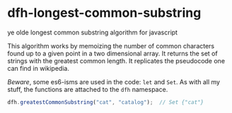 # dfh-longest-common-substring
ye olde longest common substring algorithm for javascript

This algorithm works by memoizing the number of common characters found up to a given point
in a two dimensional array. It returns the set of strings with the greatest common length.
It replicates the pseudocode one can find in wikipedia.

*Beware*, some es6-isms are used in the code: `let` and `Set`. As with all my stuff, the functions
are attached to the `dfh` namespace.

```javascript
dfh.greatestCommonSubstring("cat", "catalog");  // Set {"cat"}
```